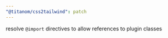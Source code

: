 ```yaml
---
"@titanom/css2tailwind": patch
---
```


resolve `@import` directives to allow references to plugin classes
